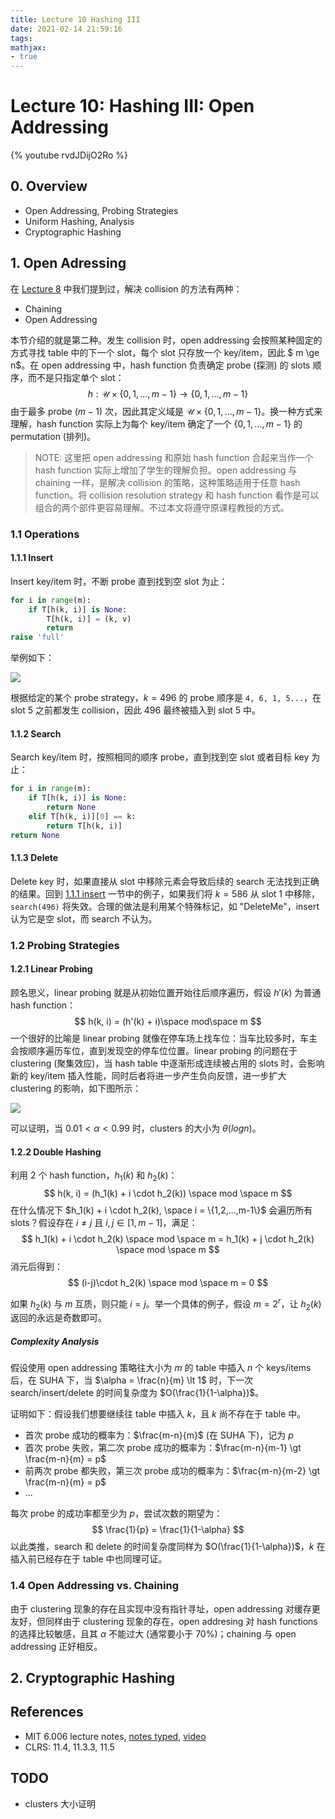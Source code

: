 ```yaml
---
title: Lecture 10 Hashing III
date: 2021-02-14 21:59:16
tags:
mathjax:
- true
---
```


# Lecture 10: Hashing  III: Open Addressing

{% youtube rvdJDijO2Ro %}

## 0. Overview

* Open Addressing, Probing Strategies
* Uniform Hashing, Analysis
* Cryptographic Hashing

## 1. Open Adressing

在 [Lecture 8](../Lecture-8-Hashing-I) 中我们提到过，解决 collision 的方法有两种：

* Chaining
* Open Addressing

本节介绍的就是第二种。发生 collision 时，open addressing 会按照某种固定的方式寻找 table 中的下一个 slot，每个 slot 只存放一个 key/item，因此 $ m \ge n$。在 open addressing 中，hash function 负责确定 probe (探测) 的 slots 顺序，而不是只指定单个 slot：
$$
h: \mathcal{U} \times \{0,1,...,m-1\} \rightarrow \{0,1,...,m-1\}
$$
由于最多 probe $(m-1)$ 次，因此其定义域是 $\mathcal{U} \times \{0,1,...,m-1\}$。换一种方式来理解，hash function 实际上为每个 key/item 确定了一个 $\{0,1,...,m-1\}$ 的 permutation (排列)。

> NOTE: 这里把 open addressing 和原始 hash function 合起来当作一个 hash function 实际上增加了学生的理解负担。open addressing 与 chaining 一样，是解决 collision 的策略，这种策略适用于任意 hash function。将 collision resolution strategy 和 hash function 看作是可以组合的两个部件更容易理解。不过本文将遵守原课程教授的方式。

### 1.1 Operations

#### 1.1.1 Insert

Insert key/item 时，不断 probe 直到找到空 slot 为止：

```python
for i in range(m):
    if T[h(k, i)] is None:
        T[h(k, i)] = (k, v)
        return
raise 'full'
```

举例如下：

![](./insert-example.png)

根据给定的某个 probe strategy，$k=496$ 的 probe 顺序是 `4, 6, 1, 5...`，在 slot 5 之前都发生 collision，因此 496 最终被插入到 slot 5 中。

#### 1.1.2 Search

Search key/item 时，按照相同的顺序 probe，直到找到空 slot 或者目标 key 为止：

```python
for i in range(m):
    if T[h(k, i)] is None:
        return None
    elif T[h(k, i)][0] == k:
        return T[h(k, i)]
return None
```

#### 1.1.3 Delete

Delete key 时，如果直接从 slot 中移除元素会导致后续的 search 无法找到正确的结果。回到 [1.1.1 insert](./#insert) 一节中的例子，如果我们将 $k = 586$ 从 slot 1 中移除，`search(496)` 将失效。合理的做法是利用某个特殊标记，如 "DeleteMe"，insert 认为它是空 slot，而 search 不认为。

### 1.2 Probing Strategies

#### 1.2.1 Linear Probing

顾名思义，linear probing 就是从初始位置开始往后顺序遍历，假设 $h'(k)$ 为普通 hash function：
$$
h(k, i) = (h'(k) + i)\space mod\space m
$$
一个很好的比喻是  linear probing 就像在停车场上找车位：当车比较多时，车主会按顺序遍历车位，直到发现空的停车位位置。linear probing 的问题在于 clustering (聚集效应)，当 hash table 中逐渐形成连续被占用的 slots 时，会影响新的 key/item 插入性能，同时后者将进一步产生负向反馈，进一步扩大 clustering 的影响，如下图所示：

![](./primary-clustering.png)

可以证明，当 $0.01 \lt \alpha \lt 0.99$ 时，clusters 的大小为 $\theta(logn)$。

#### 1.2.2 Double Hashing

利用 2 个 hash function，$h_1(k)$ 和 $h_2(k)$：
$$
h(k, i) = (h_1(k) + i \cdot h_2(k)) \space mod \space m
$$
在什么情况下  $h_1(k) + i \cdot h_2(k), \space i = \{1,2,...,m-1\}$ 会遍历所有 slots？假设存在 $i \ne j$ 且 $i, j \in [1,m-1]$，满足：
$$
h_1(k) + i \cdot h_2(k) \space mod \space m = h_1(k) + j \cdot h_2(k) \space mod \space m
$$
消元后得到：
$$
(i-j)\cdot h_2(k) \space mod \space m = 0
$$


如果 $h_2(k)$ 与 $m$ 互质，则只能 $i = j$。举一个具体的例子，假设 $m = 2^r$，让 $h_2(k)$ 返回的永远是奇数即可。

##### Complexity Analysis

假设使用 open addressing 策略往大小为 $m$ 的 table 中插入 $n$ 个 keys/items 后，在 SUHA 下，当 $\alpha = \frac{n}{m} \lt 1$ 时，下一次 search/insert/delete 的时间复杂度为 $O(\frac{1}{1-\alpha})$。

证明如下：假设我们想要继续往 table 中插入 $k$，且 $k$ 尚不存在于 table 中。

* 首次 probe 成功的概率为：$\frac{m-n}{m}$ (在 SUHA 下)，记为 $p$
* 首次 probe 失败，第二次 probe 成功的概率为：$\frac{m-n}{m-1} \gt \frac{m-n}{m} = p$
* 前两次 probe 都失败，第三次 probe 成功的概率为：$\frac{m-n}{m-2} \gt \frac{m-n}{m} = p$
* ...

每次 probe 的成功率都至少为 $p$，尝试次数的期望为：
$$
\frac{1}{p} = \frac{1}{1-\alpha}
$$
以此类推，search 和 delete 的时间复杂度同样为 $O(\frac{1}{1-\alpha})$，$k$ 在插入前已经存在于 table 中也同理可证。

### 1.4 Open Addressing vs. Chaining

由于 clustering 现象的存在且实现中没有指针寻址，open addressing 对缓存更友好，但同样由于 clustering 现象的存在，open addresing 对 hash functions 的选择比较敏感，且其 $\alpha$ 不能过大 (通常要小于 70%)；chaining 与 open addressing 正好相反。

## 2. Cryptographic Hashing



## References

* MIT 6.006 lecture notes, [notes typed](https://ocw.mit.edu/courses/electrical-engineering-and-computer-science/6-006-introduction-to-algorithms-fall-2011/lecture-videos/MIT6_006F11_lec10.pdf), [video](https://www.youtube.com/watch?v=rvdJDijO2Ro&list=PLUl4u3cNGP61Oq3tWYp6V_F-5jb5L2iHb&index=10&t=2605s)
* CLRS: 11.4, 11.3.3, 11.5

## TODO

* clusters 大小证明